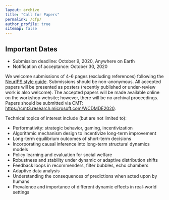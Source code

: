 ```yaml
---
layout: archive
title: "Call for Papers"
permalink: /cfp/
author_profile: true
sitemap: false
---
```


Important Dates
---------------
* Submission deadline: October 9, 2020, Anywhere on Earth
* Notification of acceptance: October 30, 2020 

We welcome submissions of 4-6 pages (excluding references) following the
[NeurIPS style
guide](https://neurips.cc/Conferences/2020/PaperInformation/StyleFiles).
Submissions should be non-anonymous. All accepted papers will be presented as
posters (recently published or under-review work is also welcome). The accepted
papers will be made available online on the workshop website; however, there
will be no archival proceedings. Papers should be submitted via CMT:
<https://cmt3.research.microsoft.com/WCDMDE2020>.

Technical topics of interest include (but are not limited to):
* Performativity: strategic behavior, gaming, incentivization
* Algorithmic mechanism design to incentivize long-term improvement
* Long-term equilibrium outcomes of short-term decisions
* Incorporating causal inference into long-term structural dynamics models
* Policy learning and evaluation for social welfare
* Robustness and stability under dynamic or adaptive distribution shifts
* Feedback loops in recommenders, filter bubbles, echo chambers
* Adaptive data analysis
* Understanding the consequences of predictions when acted upon by humans
* Prevalence and importance of different dynamic effects in real-world settings

